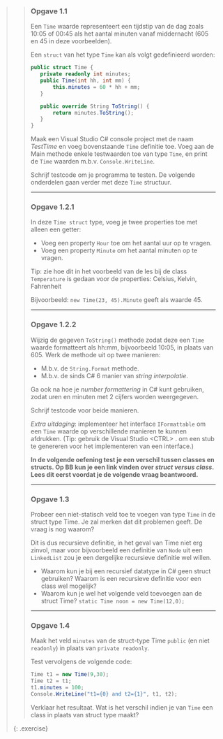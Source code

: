 >>### Opgave 1.1
>>Een `Time` waarde representeert een tijdstip van de dag zoals 10:05 of 00:45 als het aantal minuten vanaf middernacht (605 en 45 in deze voorbeelden). 
>>
>>Een `struct` van het type `Time` kan als volgt gedefinieerd worden:
>>
>>```c#
>>public struct Time {
>>    private readonly int minutes;
>>    public Time(int hh, int mm) {
>>        this.minutes = 60 * hh + mm;
>>    }
>>
>>    public override String ToString() {
>>        return minutes.ToString();
>>    }
>>}
>>```
>>
>>Maak een Visual Studio C# console project met de naam *TestTime* en voeg bovenstaande `Time` definitie toe.
>>Voeg aan de Main methode enkele testwaarden toe van type `Time`, en print de `Time` waarden m.b.v. `Console.WriteLine`.
>>
>>Schrijf testcode om je  programma te testen.
>>De volgende onderdelen gaan verder met deze `Time` structuur.
>>
>>---
>>
>>### Opgave 1.2.1
>>In deze `Time struct` type, voeg je twee properties toe met alleen een getter:
>>- Voeg een property `Hour` toe om het aantal uur op te vragen. 
>>- Voeg een property `Minute` om het aantal minuten op te vragen.
>>
>>Tip: zie hoe dit in het voorbeeld van de les bij de class `Temperature` is gedaan
>>voor de properties: Celsius, Kelvin, Fahrenheit
>>
>>Bijvoorbeeld: `new Time(23, 45).Minute` geeft als waarde 45.
>>
>>---
>>
>>### Opgave 1.2.2
>>Wijzig de gegeven `ToString()` methode zodat deze een `Time` waarde formatteert
>>als hh:mm, bijvoorbeeld 10:05, in plaats van 605. Werk de methode uit op twee manieren:
>>- M.b.v. de `String.Format` methode.
>>- M.b.v. de sinds C# 6 manier van *string interpolatie*. 
>>
>>Ga ook na hoe je *number formattering* in C# kunt gebruiken, zodat uren en minuten met 2 cijfers worden weergegeven.
>>
>>Schrijf testcode voor beide manieren.
>>
>>*Extra uitdaging*: implementeer het interface `IFormattable` om een `Time` waarde
>>op verschillende manieren te kunnen afdrukken.
>>(Tip: gebruik de Visual Studio \<CTRL\> . om een stub te genereren voor het
>>implementeren van een interface.)
>>
>>**In de volgende oefening test je een verschil tussen classes en structs.
>>Op BB kun je een link vinden over *struct versus class*.
>>Lees dit eerst voordat je de volgende vraag beantwoord.**
>>
>>---
>>
>>### Opgave 1.3
>>Probeer een niet-statisch veld toe te voegen van type `Time` in de struct type Time.
>>Je zal merken dat dit problemen geeft. De vraag is nog waarom?
>>
>>Dit is dus recursieve definitie, in het geval van Time niet erg zinvol,
>>maar voor bijvoorbeeld een definitie van `Node` uit een `LinkedList` zou je een
>>dergelijke recursieve definitie wel willen. 
>>- Waarom kun je bij een recursief datatype in C# geen struct gebruiken?
>>Waarom is een recursieve definitie voor een class wel mogelijk?
>>- Waarom kun je wel het volgende veld toevoegen aan de struct Time? 
>>`static Time noon = new Time(12,0);`
>>
>>--- 
>>
>>### Opgave 1.4
>>Maak het veld `minutes` van de struct-type Time `public` (en niet `readonly`)
>>in plaats van `private readonly`. 
>>
>>Test vervolgens de volgende code:
>>
>>```C#
>>Time t1 = new Time(9,30);
>>Time t2 = t1;
>>t1.minutes = 100;
>>Console.WriteLine("t1={0} and t2={1}", t1, t2);
>>```
>>
>>Verklaar het resultaat. Wat is het verschil indien je van `Time` een class
>>in plaats van struct type maakt?
>>
>{: .exercise}